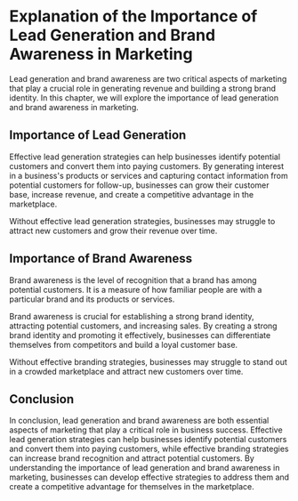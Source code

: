 Explanation of the Importance of Lead Generation and Brand Awareness in Marketing
===============================================================================================

Lead generation and brand awareness are two critical aspects of marketing that play a crucial role in generating revenue and building a strong brand identity. In this chapter, we will explore the importance of lead generation and brand awareness in marketing.

Importance of Lead Generation
-----------------------------

Effective lead generation strategies can help businesses identify potential customers and convert them into paying customers. By generating interest in a business's products or services and capturing contact information from potential customers for follow-up, businesses can grow their customer base, increase revenue, and create a competitive advantage in the marketplace.

Without effective lead generation strategies, businesses may struggle to attract new customers and grow their revenue over time.

Importance of Brand Awareness
-----------------------------

Brand awareness is the level of recognition that a brand has among potential customers. It is a measure of how familiar people are with a particular brand and its products or services.

Brand awareness is crucial for establishing a strong brand identity, attracting potential customers, and increasing sales. By creating a strong brand identity and promoting it effectively, businesses can differentiate themselves from competitors and build a loyal customer base.

Without effective branding strategies, businesses may struggle to stand out in a crowded marketplace and attract new customers over time.

Conclusion
----------

In conclusion, lead generation and brand awareness are both essential aspects of marketing that play a critical role in business success. Effective lead generation strategies can help businesses identify potential customers and convert them into paying customers, while effective branding strategies can increase brand recognition and attract potential customers. By understanding the importance of lead generation and brand awareness in marketing, businesses can develop effective strategies to address them and create a competitive advantage for themselves in the marketplace.


